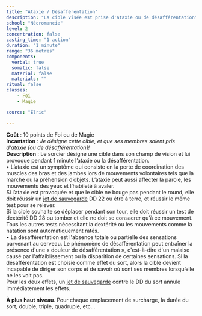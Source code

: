 ```yaml
---
title: "Ataxie / Désafférentation"
description: "La cible visée est prise d'ataxie ou de désafférentation"
school: "Nécromancie"
level: 2
concentration: false
casting_time: "1 action"
duration: "1 minute"
range: "36 mètres"
components:
  verbal: true
  somatic: false
  material: false
  materials: ""
ritual: false
classes:
    - Foi
    - Magie

source: "Elric"

---
```

**Coût** : 10 points de Foi ou de Magie  
**Incantation** : *Je désigne cette cible, et que ses membres soient pris d'ataxie [ou de désafférentation]!*   
**Description** : Le sorcier désigne une cible dans son champ de vision et lui provoque pendant 1 minute l’ataxie ou la désafférentation.  
    • L’ataxie est un symptôme qui consiste en la perte de coordination des muscles des bras et des jambes lors de mouvements volontaires tels que la marche ou la préhension d’objets. L’ataxie peut aussi affecter la parole, les mouvements des yeux et l’habileté à avaler.  
Si l’ataxie est provoquée et que le cible ne bouge pas pendant le round, elle doit réussir un [jet de sauvegarde](/utiliser-les-caracteristiques/#jets-de-sauvegarde) DD 22 ou être à terre, et réussir le même test pour se relever.  
Si la cible souhaite se déplacer pendant son tour, elle doit réussir un test de dextérité DD 28 ou tomber et elle ne doit se consacrer qu’à ce mouvement. Tous les autres tests nécessitant la dextérité ou les mouvements comme la natation sont automatiquement ratés.  
    • La désafférentation est l'absence totale ou partielle des sensations parvenant au cerveau. Le phénomène de désafférentation peut entraîner la présence d'une « douleur de désafférentation », c'est-à-dire d'un malaise causé par l'affaiblissement ou la disparition de certaines sensations.
      Si la désafférentation est choisie comme effet du sort, alors la cible devient incapable de diriger son corps et de savoir où sont ses membres lorsqu’elle ne les voit pas.  
Pour les deux effets, un [jet de sauvegarde](/utiliser-les-caracteristiques/#jets-de-sauvegarde) contre le DD du sort annule immédiatement les effets.  

**À plus haut niveau**. Pour chaque emplacement de surcharge, la durée du sort, double, triple, quadruple, etc...  
